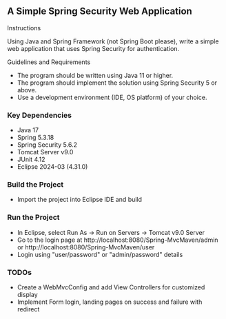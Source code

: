 ## A Simple Spring Security Web Application

Instructions

Using Java and Spring Framework (not Spring Boot please), write a simple web application that uses Spring Security for authentication.
 
Guidelines and Requirements

- The program should be written using Java 11 or higher.
- The program should implement the solution using Spring Security 5 or above.
- Use a development environment (IDE, OS platform) of your choice.

### Key Dependencies

- Java 17
- Spring 5.3.18
- Spring Security 5.6.2
- Tomcat Server v9.0
- JUnit 4.12
- Eclipse 2024-03 (4.31.0)

### Build the Project

- Import the project into Eclipse IDE and build

### Run the Project

- In Eclipse, select Run As -> Run on Servers -> Tomcat v9.0 Server
- Go to the login page at http://localhost:8080/Spring-MvcMaven/admin or http://localhost:8080/Spring-MvcMaven/user
- Login using "user/password" or "admin/password" details

### TODOs

- Create a WebMvcConfig and add View Controllers for customized display
- Implement Form login, landing pages on success and failure with redirect

